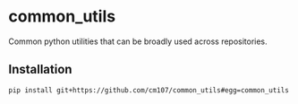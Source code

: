 # common_utils
Common python utilities that can be broadly used across repositories.

## Installation
```console
pip install git+https://github.com/cm107/common_utils#egg=common_utils
```